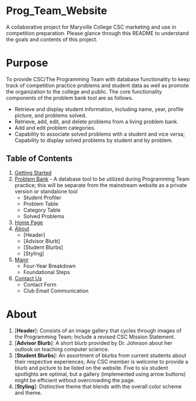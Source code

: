 # Prog_Team_Website
A collaborative project for Maryville College CSC marketing and use in competition preparation. Please glance through this README to understand the goals and contents of this project.

# Purpose
To provide CSC/The Programming Team with database functionality to keep track of competition practice problems and student data as well as promote the organization to the college and public. The core functionality components of the problem bank tool are as follows.
* Retrieve and display student information, including name, year, profile picture, and problems solved.
* Retrieve, add, edit, and delete problems from a living problem bank.
* Add and edit problem categories.
* Capability to associate solved problems with a student and vice versa; Capability to display solved problems by student and by problem.

## Table of Contents

1. [Getting Started](#getting-started)
2. [Problem Bank](#problembank) - A database tool to be utilized during Programming Team practice; this will be separate from the mainstream website as a private version or standalone tool
    * Student Profiler
    * Problem Table
    * Category Table
    * Solved Problems
3. [Home Page](#home)
4. [About](#about)
    * [Header]
    * [Advisor Blurb]
    * [Student Blurbs]
    * [Styling]
5. [Major](#major)
    * Four-Year Breakdown
    * Foundational Steps
6. [Contact Us](#contact-us)
    * Contact Form
    * Club Email Communication

# About
1. [__Header__]: Consists of an image gallery that cycles through images of the Programming Team; Include a revised CSC Mission Statement.
2. [__Advisor Blurb__]: A short blurb provided by Dr. Johnson about her outlook on teaching computer science.
3. [__Student Blurbs__]: An assortment of blurbs from current students about their respective experiences; Any CSC member is welcome to provide a blurb and picture to be listed on the website. Five to six student spotlights are optimal, but a gallery (implemented using arrow buttons) might be efficient without overcrowding the page.
4. [__Styling__]: Distinctive theme that blends with the overall color scheme and theme.
